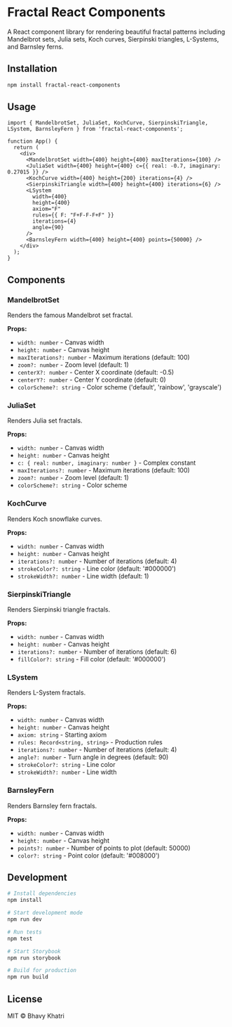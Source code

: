 # Fractal React Components

A React component library for rendering beautiful fractal patterns including Mandelbrot sets, Julia sets, Koch curves, Sierpinski triangles, L-Systems, and Barnsley ferns.

## Installation

```bash
npm install fractal-react-components
```

## Usage

```tsx
import { MandelbrotSet, JuliaSet, KochCurve, SierpinskiTriangle, LSystem, BarnsleyFern } from 'fractal-react-components';

function App() {
  return (
    <div>
      <MandelbrotSet width={400} height={400} maxIterations={100} />
      <JuliaSet width={400} height={400} c={{ real: -0.7, imaginary: 0.27015 }} />
      <KochCurve width={400} height={200} iterations={4} />
      <SierpinskiTriangle width={400} height={400} iterations={6} />
      <LSystem 
        width={400} 
        height={400} 
        axiom="F" 
        rules={{ F: "F+F-F-F+F" }} 
        iterations={4} 
        angle={90} 
      />
      <BarnsleyFern width={400} height={400} points={50000} />
    </div>
  );
}
```

## Components

### MandelbrotSet
Renders the famous Mandelbrot set fractal.

**Props:**
- `width: number` - Canvas width
- `height: number` - Canvas height  
- `maxIterations?: number` - Maximum iterations (default: 100)
- `zoom?: number` - Zoom level (default: 1)
- `centerX?: number` - Center X coordinate (default: -0.5)
- `centerY?: number` - Center Y coordinate (default: 0)
- `colorScheme?: string` - Color scheme ('default', 'rainbow', 'grayscale')

### JuliaSet
Renders Julia set fractals.

**Props:**
- `width: number` - Canvas width
- `height: number` - Canvas height
- `c: { real: number, imaginary: number }` - Complex constant
- `maxIterations?: number` - Maximum iterations (default: 100)
- `zoom?: number` - Zoom level (default: 1)
- `colorScheme?: string` - Color scheme

### KochCurve
Renders Koch snowflake curves.

**Props:**
- `width: number` - Canvas width
- `height: number` - Canvas height
- `iterations?: number` - Number of iterations (default: 4)
- `strokeColor?: string` - Line color (default: '#000000')
- `strokeWidth?: number` - Line width (default: 1)

### SierpinskiTriangle
Renders Sierpinski triangle fractals.

**Props:**
- `width: number` - Canvas width
- `height: number` - Canvas height
- `iterations?: number` - Number of iterations (default: 6)
- `fillColor?: string` - Fill color (default: '#000000')

### LSystem
Renders L-System fractals.

**Props:**
- `width: number` - Canvas width
- `height: number` - Canvas height
- `axiom: string` - Starting axiom
- `rules: Record<string, string>` - Production rules
- `iterations?: number` - Number of iterations (default: 4)
- `angle?: number` - Turn angle in degrees (default: 90)
- `strokeColor?: string` - Line color
- `strokeWidth?: number` - Line width

### BarnsleyFern
Renders Barnsley fern fractals.

**Props:**
- `width: number` - Canvas width
- `height: number` - Canvas height
- `points?: number` - Number of points to plot (default: 50000)
- `color?: string` - Point color (default: '#008000')

## Development

```bash
# Install dependencies
npm install

# Start development mode
npm run dev

# Run tests
npm test

# Start Storybook
npm run storybook

# Build for production
npm run build
```

## License

MIT © Bhavy Khatri

